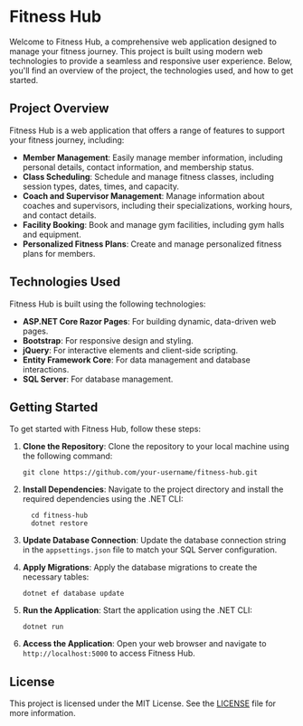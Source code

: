 # Fitness Hub

Welcome to Fitness Hub, a comprehensive web application designed to manage your fitness journey. This project is built using modern web technologies to provide a seamless and responsive user experience. Below, you'll find an overview of the project, the technologies used, and how to get started.

## Project Overview

Fitness Hub is a web application that offers a range of features to support your fitness journey, including:

- **Member Management**: Easily manage member information, including personal details, contact information, and membership status.
- **Class Scheduling**: Schedule and manage fitness classes, including session types, dates, times, and capacity.
- **Coach and Supervisor Management**: Manage information about coaches and supervisors, including their specializations, working hours, and contact details.
- **Facility Booking**: Book and manage gym facilities, including gym halls and equipment.
- **Personalized Fitness Plans**: Create and manage personalized fitness plans for members.

## Technologies Used

Fitness Hub is built using the following technologies:

- **ASP.NET Core Razor Pages**: For building dynamic, data-driven web pages.
- **Bootstrap**: For responsive design and styling.
- **jQuery**: For interactive elements and client-side scripting.
- **Entity Framework Core**: For data management and database interactions.
- **SQL Server**: For database management.

## Getting Started

To get started with Fitness Hub, follow these steps:

1. **Clone the Repository**: Clone the repository to your local machine using the following command:
   
    ```
   git clone https://github.com/your-username/fitness-hub.git
    ```


2. **Install Dependencies**: Navigate to the project directory and install the required dependencies using the .NET CLI:

    ```
      cd fitness-hub
      dotnet restore
    ```


3. **Update Database Connection**: Update the database connection string in the `appsettings.json` file to match your SQL Server configuration.

4. **Apply Migrations**: Apply the database migrations to create the necessary tables:

    ```
    dotnet ef database update
    ```

   
5. **Run the Application**: Start the application using the .NET CLI:

    ```
    dotnet run
    ```


6. **Access the Application**: Open your web browser and navigate to `http://localhost:5000` to access Fitness Hub.

## License

This project is licensed under the MIT License. See the [LICENSE](LICENSE) file for more information.
